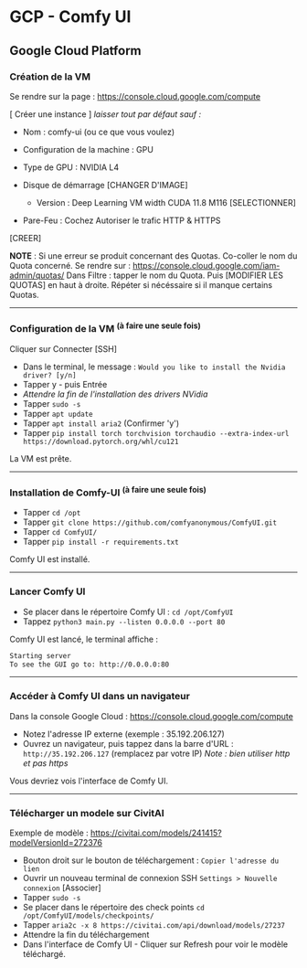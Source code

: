 # GCP - Comfy UI 

## Google Cloud Platform 

### Création de la VM
Se rendre sur la page : 
https://console.cloud.google.com/compute

[ Créer une instance ] *laisser tout par défaut sauf :*

- Nom : comfy-ui (ou ce que vous voulez)
- Configuration de la machine : GPU
- Type de GPU : NVIDIA L4
- Disque de démarrage [CHANGER D'IMAGE]
    - Version : Deep Learning VM width CUDA 11.8 M116
    [SELECTIONNER]

- Pare-Feu : Cochez Autoriser le trafic HTTP & HTTPS


[CREER]

**NOTE** : Si une erreur se produit concernant des Quotas. Co-coller le nom du Quota concerné. Se rendre sur : 
https://console.cloud.google.com/iam-admin/quotas/
Dans Filtre : tapper le nom du Quota. Puis [MODIFIER LES QUOTAS] en haut à droite. Répéter si nécéssaire si il manque certains Quotas.

---

### Configuration de la VM <sup>(à faire une seule fois)</sup>
Cliquer sur Connecter [SSH]
- Dans le terminal, le message : ```Would you like to install the Nvidia driver? [y/n]```
- Tapper y - puis Entrée
- *Attendre la fin de l'installation des drivers NVidia*
- Tapper ```sudo -s``` 
- Tapper ```apt update``` 
- Tapper ```apt install aria2```  (Confirmer 'y')
- Tapper ```pip install torch torchvision torchaudio --extra-index-url https://download.pytorch.org/whl/cu121``` 

La VM est prête.

---

### Installation de Comfy-UI <sup>(à faire une seule fois)</sup>

- Tapper ```cd /opt``` 
- Tapper ```git clone https://github.com/comfyanonymous/ComfyUI.git``` 
- Tapper ```cd ComfyUI/```
- Tapper ```pip install -r requirements.txt``` 

Comfy UI est installé.

---

### Lancer Comfy UI
- Se placer dans le répertoire Comfy UI : ```cd /opt/ComfyUI```
- Tappez ```python3 main.py --listen 0.0.0.0 --port 80``` 

Comfy UI est lancé, le terminal affiche : 
```bash
Starting server
To see the GUI go to: http://0.0.0.0:80
```
---
### Accéder à Comfy UI dans un navigateur
Dans la console Google Cloud : https://console.cloud.google.com/compute
- Notez l'adresse IP externe (exemple : 35.192.206.127)
- Ouvrez un navigateur, puis tappez dans la barre d'URL : 
```http://35.192.206.127``` (remplacez par votre IP)
*Note : bien utiliser http et pas https*

Vous devriez vois l'interface de Comfy UI.

---

### Télécharger un modele sur CivitAI

Exemple de modèle : https://civitai.com/models/241415?modelVersionId=272376

- Bouton droit sur le bouton de téléchargement : ```Copier l'adresse du lien```
- Ouvrir un nouveau terminal de connexion SSH ```Settings > Nouvelle connexion``` [Associer]
- Tapper ```sudo -s``` 
- Se placer dans le répertoire des check points ```cd /opt/ComfyUI/models/checkpoints/```
- Tapper ```aria2c -x 8 https://civitai.com/api/download/models/27237```
- Attendre la fin du téléchargement
- Dans l'interface de Comfy UI - Cliquer sur Refresh pour voir le modèle téléchargé.














